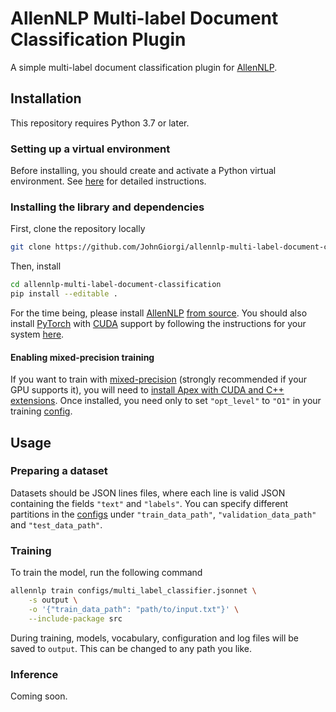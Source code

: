 # AllenNLP Multi-label Document Classification Plugin

A simple multi-label document classification plugin for [AllenNLP](https://allennlp.org/).

## Installation

This repository requires Python 3.7 or later.

### Setting up a virtual environment

Before installing, you should create and activate a Python virtual environment. See [here](https://github.com/allenai/allennlp#installing-via-pip) for detailed instructions.

### Installing the library and dependencies

First, clone the repository locally

```bash
git clone https://github.com/JohnGiorgi/allennlp-multi-label-document-classification.git
```

Then, install

```bash
cd allennlp-multi-label-document-classification
pip install --editable .
```

For the time being, please install [AllenNLP](https://github.com/allenai/allennlp) [from source](https://github.com/allenai/allennlp#installing-from-source). You should also install [PyTorch](https://pytorch.org/) with [CUDA](https://developer.nvidia.com/cuda-zone) support by following the instructions for your system [here](https://pytorch.org/get-started/locally/).

#### Enabling mixed-precision training

If you want to train with [mixed-precision](https://devblogs.nvidia.com/mixed-precision-training-deep-neural-networks/) (strongly recommended if your GPU supports it), you will need to [install Apex with CUDA and C++ extensions](https://github.com/NVIDIA/apex#quick-start). Once installed, you need only to set `"opt_level"` to `"O1"` in your training [config](configs).

## Usage

### Preparing a dataset

Datasets should be JSON lines files, where each line is valid JSON containing the fields `"text"` and `"labels"`. You can specify different partitions in the [configs](configs) under `"train_data_path"`, `"validation_data_path"` and `"test_data_path"`.

### Training

To train the model, run the following command

```bash
allennlp train configs/multi_label_classifier.jsonnet \
    -s output \
    -o '{"train_data_path": "path/to/input.txt"}' \
    --include-package src
```

During training, models, vocabulary, configuration and log files will be saved to `output`. This can be changed to any path you like.

### Inference

Coming soon.